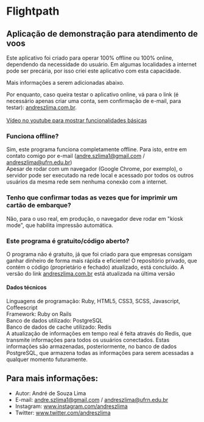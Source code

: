# Flightpath
## Aplicação de demonstração para atendimento de voos



Este aplicativo foi criado para operar 100% offline ou 100% online, dependendo da necessidade do usuário.
Em algumas localidades a internet pode ser precária, por isso criei este aplicativo com esta capacidade. 

Mais informações a serem adicionadas abaixo.

Por enquanto, caso queira testar o aplicativo online, vá para o link (é necessário apenas criar uma conta, sem confirmação de e-mail, para testar): [andreszlima.com.br](http://www.andreszlima.com.br).<br><br>
[Vídeo no youtube para mostrar funcionalidades básicas](https://youtu.be/AyV9l53ODdU)


### Funciona offline?

Sim, este programa funciona completamente offline. Para isto, entre em contato comigo por e-mail (andre.szlima1@gmail.com / andreszlima@ufrn.edu.br)<br>
Apesar de rodar com um navegador (Google Chrome, por exemplo), o servidor pode ser executado na rede local e acessado por todos os outros usuários da mesma rede sem nenhuma conexão com a internet.

### Tenho que confirmar todas as vezes que for imprimir um cartão de embarque?

Não, para o uso real, em produção, o navegador deve rodar em "kiosk mode", que habilita impressão automática.

### Este programa é gratuito/código aberto?

O programa não é gratuito, já que foi criado para que empresas consigam ganhar dinheiro de forma mais rápida e eficiente! O repositório privado, que contém o código (proprietário e fechado) atualizado, está concluído. A versão do link [andreszlima.com.br](http://www.andreszlima.com.br) está atualizada na última versão

#### Dados técnicos

Linguagens de programação: Ruby, HTML5, CSS3, SCSS, Javascript, Coffeescript<br>
Framework: Ruby on Rails<br>
Banco de dados utilizado: PostgreSQL<br>
Banco de dados de cache utilizado: Redis<br>
A atualização de informações em tempo real é feita através do Redis, que transmite informações para todos os usuários conectados. Estas informações são armazenadas, posteriormente, no banco de dados PostgreSQL, que armazena todas as informações para serem acessadas a qualquer momento futuramente.

## Para mais informações: 

* Autor: André de Souza Lima
* E-mail: andre.szlima1@gmail.com / andreszlima@ufrn.edu.br
* Instagram: www.instagram.com/andreszlima
* Twitter: www.twitter.com/andreszlima
